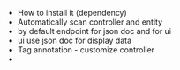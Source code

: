 
 - How to install it (dependency)
 -  Automatically scan controller and entity
 - by default endpoint for json doc and for ui
 - ui use  json doc for display data 
 - Tag annotation - customize controller
 - 